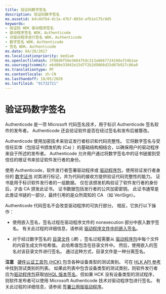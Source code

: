 ```yaml
---
title: 验证码数字签名
description: 验证码数字签名
ms.assetid: b4cddf64-dc1a-47b7-803d-afb1e175c9d5
keywords:
- 验证码 WDK 驱动程序签名
- 驱动程序签名 WDK，Authenticode
- 对驱动程序进行签名 WDK，Authenticode
- 数字签名 WDK，Authenticode
- 签名 WDK，Authenticode
ms.date: 04/20/2017
ms.localizationpriority: medium
ms.openlocfilehash: 3f08d6f58e366475dc313a666772419daf24b1ae
ms.sourcegitcommit: e6d80e33042e15d7f2b2d9868d25d07b927c86a0
ms.translationtype: MT
ms.contentlocale: zh-CN
ms.lasthandoff: 10/05/2020
ms.locfileid: "91732721"
---
```

# <a name="authenticode-digital-signatures"></a>验证码数字签名


Authenticode 是一项 Microsoft 代码签名技术，用于标识 Authenticode 签名软件的发布者。 Authenticode 还会验证软件是否在经过签名和发布后被篡改。

Authenticode 使用加密技术来验证发行者标识和代码完整性。 它将数字签名与受信任实体（包括证书颁发机构 (Ca) ）的基础结构相结合，以确保用户的驱动程序来自于所述的发布者。 Authenticode 允许用户通过将数字签名中的证书链接到受信任的根证书来验证软件发行者的身份。

使用 Authenticode，软件发行者签署驱动程序或 [驱动程序包](driver-packages.md)，使用验证发行者身份的 [数字证书](digital-certificates.md) 对其进行标记，并为代码的接收方提供验证代码完整性的能力。 证书是用于标识软件发行者的一组数据。 仅在该颁发机构验证了软件发行者的身份后，才由 CA 颁发此证书。 证书数据包括发行者的公共加密密钥。 此证书通常是此类证书链的一部分，最终引用的是众所周知的 CA （如 VeriSign）。

Authenticode 代码签名不会改变驱动程序的可执行部分。 相反，它执行以下操作：

-   使用嵌入签名，签名过程在驱动程序文件的 nonexecution 部分中嵌入数字签名。 有关此过程的详细信息，请参阅 [驱动程序文件中的嵌入签名](embedded-signatures-in-a-driver-file.md)。

-   对于经过数字签名的 [目录文件](catalog-files.md) (*类*) ，签名过程需要从 [驱动程序包](driver-packages.md)中每个文件的内容生成文件哈希值。 此哈希值包含在目录文件中。 然后，使用嵌入的签名对该目录文件进行签名。 通过这种方式，目录文件是一种分离签名。

**注意**   [硬件认证工具包 (HCK) ](/previous-versions/windows/hardware/hck/jj124227(v=vs.85))包含各种设备类型的测试类别。 可在 [HLK API 参考](/windows-hardware/test/hlk/api/hlk-api-reference)中找到测试类别的列表。 如果此列表中包含设备类型的测试类别，则软件发行者应为[驱动程序包](driver-packages.md)获取[WHQL 版本签名](whql-release-signature.md)，但如果 HCK 没有设备类型的测试程序，则软件发布者可以使用 Microsoft Authenticode 技术对驱动程序包进行签名。 有关此过程的详细信息，请参阅 [签署公用版驱动程序](signing-drivers-for-public-release--windows-vista-and-later-.md)。

 

